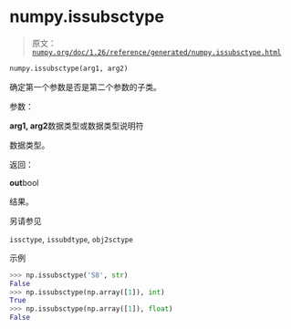 # numpy.issubsctype

> 原文：[`numpy.org/doc/1.26/reference/generated/numpy.issubsctype.html`](https://numpy.org/doc/1.26/reference/generated/numpy.issubsctype.html)  

```py
numpy.issubsctype(arg1, arg2)
```

确定第一个参数是否是第二个参数的子类。

参数：  

**arg1, arg2**数据类型或数据类型说明符

数据类型。  

返回：

**out**bool

结果。  

另请参见  

`issctype`, `issubdtype`, `obj2sctype`

示例  

```py
>>> np.issubsctype('S8', str)
False
>>> np.issubsctype(np.array([1]), int)
True
>>> np.issubsctype(np.array([1]), float)
False 
```
